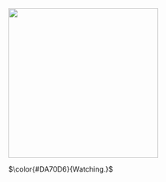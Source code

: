 
<img align="center" width="300" src="https://count.getloli.com/get/@deoncn" style="pointer-events: none;" />

<!--
[![Top Langs](https://github-readme-stats.vercel.app/api/top-langs/?username=Deoncn&langs_count=8&layout=compact)](https://github.com/anuraghazra/github-readme-stats)

[![Top Langs](https://github-readme-stats.vercel.app/api/top-langs/?username=Deoncn&langs_count=8)](https://github.com/anuraghazra/github-readme-stats)

-->

$\color{#DA70D6}{Watching.}$ 

<!--👇 
<img align="right" width="300" src="https://i.imgur.com/ugWb6BU.gif" />
 ![Deoncn's GitHub stats](https://github-readme-stats.vercel.app/api?username=deoncn&theme=radical&show_icons=true) 
![Deoncn](https://github-readme-stats.vercel.app/api/top-langs/?username=deoncn&hide=html&layout=compact&theme=radical)

<a href="https://deoncn.github.io" target="_blank">deoncn.github.io</a>
 ![](https://github-profile-summary-cards.vercel.app/api/cards/profile-details?username=deoncn&theme=monokai)
https://user-images.githubusercontent.com/51418619/185998237-a29251bb-7ebc-436a-b711-0405be4522d2.mp4
👆  -->
 


